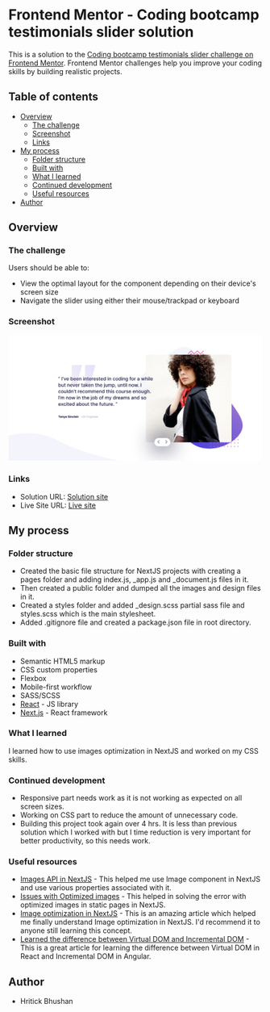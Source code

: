 # Frontend Mentor - Coding bootcamp testimonials slider solution

This is a solution to the [Coding bootcamp testimonials slider challenge on Frontend Mentor](https://www.frontendmentor.io/challenges/coding-bootcamp-testimonials-slider-4FNyLA8JL). Frontend Mentor challenges help you improve your coding skills by building realistic projects.

## Table of contents

- [Overview](#overview)
  - [The challenge](#the-challenge)
  - [Screenshot](#screenshot)
  - [Links](#links)
- [My process](#my-process)
  - [Folder structure](#folder-structure)
  - [Built with](#built-with)
  - [What I learned](#what-i-learned)
  - [Continued development](#continued-development)
  - [Useful resources](#useful-resources)
- [Author](#author)

## Overview

### The challenge

Users should be able to:

- View the optimal layout for the component depending on their device's screen size
- Navigate the slider using either their mouse/trackpad or keyboard

### Screenshot

![The screenshot of the live site](./screenshot.png)

### Links

- Solution URL: [Solution site](https://www.frontendmentor.io/solutions/responsive-slider-built-with-next-sass-react-css3-2n7vert7ri)
- Live Site URL: [Live site](https://hrk-berserker27.github.io/Coding-bootcamp-testimonials-slider-master/)

## My process

### Folder structure

- Created the basic file structure for NextJS projects with creating a pages folder and adding index.js, \_app.js and \_document.js files in it.
- Then created a public folder and dumped all the images and design files in it.
- Created a styles folder and added \_design.scss partial sass file and styles.scss which is the main stylesheet.
- Added .gitignore file and created a package.json file in root directory.

### Built with

- Semantic HTML5 markup
- CSS custom properties
- Flexbox
- Mobile-first workflow
- SASS/SCSS
- [React](https://reactjs.org/) - JS library
- [Next.js](https://nextjs.org/) - React framework

### What I learned

I learned how to use images optimization in NextJS and worked on my CSS skills.

### Continued development

- Responsive part needs work as it is not working as expected on all screen sizes.
- Working on CSS part to reduce the amount of unnecessary code.
- Building this project took again over 4 hrs. It is less than previous solution which I worked with but I time reduction is very important for better productivity, so this needs work.

### Useful resources

- [Images API in NextJS](https://nextjs.org/docs/api-reference/next/image) - This helped me use Image component in NextJS and use various properties associated with it.
- [Issues with Optimized images](https://nextjs.org/docs/api-reference/next/image#unoptimized) - This helped in solving the error with optimized images in static pages in NextJS.
- [Image optimization in NextJS](https://nextjs.org/docs/basic-features/image-optimization#local-images) - This is an amazing article which helped me finally understand Image optimization in NextJS. I'd recommend it to anyone still learning this concept.
- [Learned the difference between Virtual DOM and Incremental DOM](https://blog.bitsrc.io/incremental-vs-virtual-dom-eb7157e43dca) - This is a great article for learning the difference between Virtual DOM in React and Incremental DOM in Angular.

## Author

- Hritick Bhushan
